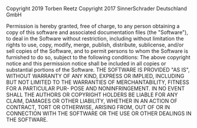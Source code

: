 Copyright 2019 Torben Reetz 
Copyright 2017 SinnerSchrader Deutschland GmbH

Permission is hereby granted, free of charge, to any person obtaining a copy
of this software and associated documentation files (the "Software"), to deal
in the Software without restriction, including without limitation the rights to
use, copy, modify, merge, publish, distribute, sublicense, and/or sell copies
of the Software, and to permit persons to whom the Software is furnished to
do so, subject to the following conditions:
The above copyright notice and this permission notice shall be included in all
copies or substantial portions of the Software.
THE SOFTWARE IS PROVIDED "AS IS", WITHOUT WARRANTY OF ANY
KIND, EXPRESS OR IMPLIED, INCLUDING BUT NOT LIMITED TO THE
WARRANTIES OF MERCHANTABILITY, FITNESS FOR A PARTICULAR PUR-
POSE AND NONINFRINGEMENT. IN NO EVENT SHALL THE AUTHORS
OR COPYRIGHT HOLDERS BE LIABLE FOR ANY CLAIM, DAMAGES OR
OTHER LIABILITY, WHETHER IN AN ACTION OF CONTRACT, TORT OR
OTHERWISE, ARISING FROM, OUT OF OR IN CONNECTION WITH THE
SOFTWARE OR THE USE OR OTHER DEALINGS IN THE SOFTWARE.
